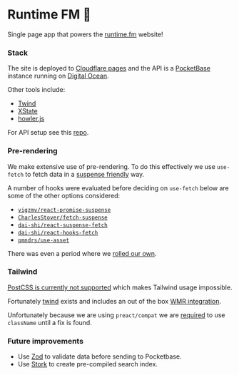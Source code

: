 # Runtime FM 🎤

Single page app that powers the [runtime.fm](https://runtime.fm) website! 

### Stack

The site is deployed to [Cloudflare pages](https://pages.cloudflare.com/) and the API is a [PocketBase](https://pocketbase.io/) instance running on [Digital Ocean](https://www.digitalocean.com/).

Other tools include:

- [Twind](https://twind.dev/)
- [XState](https://xstate.js.org/)
- [howler.js](https://howlerjs.com/)

For API setup see this [repo](https://github.com/chopfitzroy/api.coffeeandcode.app).

### Pre-rendering

We make extensive use of pre-rendering. To do this effectively we use `use-fetch` to fetch data in a [suspense friendly](https://github.com/preactjs/wmr/tree/main/packages/preact-iso#prerenderjs) way.

A number of hooks were evaluated before deciding on `use-fetch` below are some of the other options considered:

- [`vigzmv/react-promise-suspense`](https://github.com/vigzmv/react-promise-suspense)
- [`CharlesStover/fetch-suspense`](https://github.com/CharlesStover/fetch-suspense)
- [`dai-shi/react-suspense-fetch`](https://github.com/dai-shi/react-suspense-fetch)
- [`dai-shi/react-hooks-fetch`](https://github.com/dai-shi/react-hooks-fetch)
- [`pmndrs/use-asset`](https://github.com/pmndrs/use-asset)

There was even a period where we [rolled our own](https://github.com/preactjs/wmr/discussions/950).

### Tailwind

[PostCSS is currently not supported](https://github.com/preactjs/wmr/issues/250) which makes Tailwind usage impossible.

Fortunately [twind](https://twind.dev/) exists and includes an out of the box [WMR integration](https://twind.dev/usage-guides/wmr.html).

Unfortunately because we are using `preact/compat` we are [required](https://github.com/tw-in-js/use-twind-with/pull/21) to use `className` until a fix is found.

### Future improvements

- Use [Zod](https://zod.dev/) to validate data before sending to Pocketbase.
- Use [Stork](https://stork-search.net/) to create pre-compiled search index.
